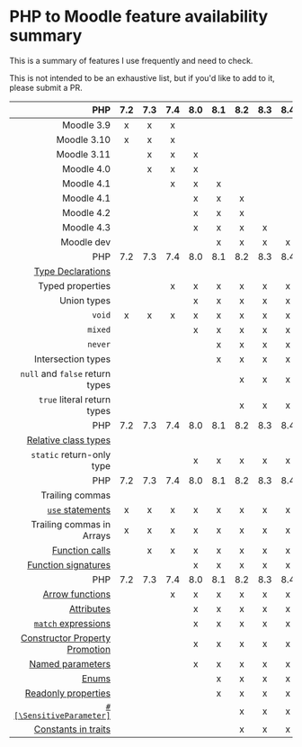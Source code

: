 # PHP to Moodle feature availability summary

This is a summary of features I use frequently and need to check.

This is not intended to be an exhaustive list, but if you'd like to add to it, please submit a PR.

| PHP | 7.2 | 7.3 | 7.4 | 8.0 | 8.1 | 8.2 | 8.3 | 8.4 |
| ---: | :---: | :---: | :---: | :---: | :---: | :---: | :---: | :---: |
| Moodle 3.9 | x | x | x |
| Moodle 3.10 | x | x | x |
| Moodle 3.11 | | x | x | x |
| Moodle 4.0 | | x | x | x |
| Moodle 4.1 | | | x | x | x |
| Moodle 4.1 | | | | x | x | x |
| Moodle 4.2 | | | | x | x | x |
| Moodle 4.3 | | | | x | x | x | x |
| Moodle dev | | | |  | x | x | x | x |
| PHP | 7.2 | 7.3 | 7.4 | 8.0 | 8.1 | 8.2 | 8.3 | 8.4 |
| [Type Declarations](https://stitcher.io/blog/typed-properties-in-php-74) |
| Typed properties | | | x | x | x | x | x | x | x | x|
| Union types | | | | x | x | x | x | x | x | x | x |
| `void` | x | x | x | x | x | x | x | x | x | x | x |
| `mixed` | | | | x | x | x | x | x | x | x | x |
| `never` | | | | | x | x | x | x | x | x | x |
| Intersection types | | | | | x | x | x | x | x | x | x |
| `null` and `false` return types | | | | | | x | x | x | x | x | x |
| `true` literal return types | | | | | | x | x | x | x | x | x |
| PHP | 7.2 | 7.3 | 7.4 | 8.0 | 8.1 | 8.2 | 8.3 | 8.4 |
| [Relative class types](https://www.php.net/manual/en/language.types.relative-class-types.php) |
| `static` return-only type | | | | x | x | x | x | x | x |
| PHP | 7.2 | 7.3 | 7.4 | 8.0 | 8.1 | 8.2 | 8.3 | 8.4 |
| Trailing commas |
| [`use` statements](https://wiki.php.net/rfc/list-syntax-trailing-commas) | x | x | x | x | x | x | x | x | x | x |
| Trailing commas in Arrays | x | x | x | x | x | x | x | x | x |
| [Function calls](https://php.watch/versions/7.3/func-call-trailing-comma) | | x | x | x | x | x | x | x | x | x |
| [Function signatures](https://php.watch/versions/8.0/trailing-comma-parameter-use-list) | | | | x | x | x | x | x | x | x | x |
| PHP | 7.2 | 7.3 | 7.4 | 8.0 | 8.1 | 8.2 | 8.3 | 8.4 |
| [Arrow functions](https://www.php.net/manual/en/functions.arrow.php) | | | x | x | x | x | x | x | x | x | x |
| [Attributes](https://www.php.net/manual/en/language.attributes.php) | | | | x | x | x | x | x | x | x | x |
| [`match` expressions](https://www.php.net/manual/en/control-structures.match.php) | | | | x | x | x | x | x | x | x | x |
| [Constructor Property Promotion](https://www.php.net/manual/en/language.oop5.decon.php#language.oop5.decon.constructor.promotion) | | | | x | x | x | x | x | x | x | x |
| [Named parameters](https://php.watch/versions/8.0/named-parameters) | | | | x | x | x | x | x | x | x | x |
| [Enums](https://www.php.net/manual/en/language.enumerations.php) | | | | | x | x | x | x | x | x | x |
| [Readonly properties](https://www.php.net/manual/en/language.oop5.properties.php#language.oop5.properties.readonly-properties) | | | | | x | x | x | x | x | x | x |
| [`#[\SensitiveParameter]`](https://www.php.net/manual/en/class.sensitiveparameter.php) | | | | | | x | x | x | x | x |
| [Constants in traits](https://www.php.net/manual/en/migration82.new-features.php) | | | | | | x | x | x | x | x |
